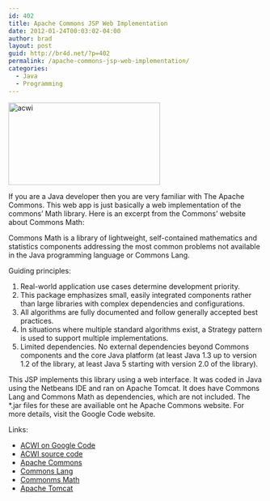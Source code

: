 ```yaml
---
id: 402
title: Apache Commons JSP Web Implementation
date: 2012-01-24T00:03:02-04:00
author: brad
layout: post
guid: http://br4d.net/?p=402
permalink: /apache-commons-jsp-web-implementation/
categories:
  - Java
  - Programming
---
```

[<img class="float-right size-medium wp-image-403" title="" src="/images/2015/01/acwi-300x163.png" alt="acwi" width="300" height="163" srcset="/images/2015/01/acwi-300x163.png 300w, /images/2015/01/acwi.png 581w" sizes="(max-width: 300px) 100vw, 300px" />](/images/2015/01/acwi.png)

If you are a Java developer then you are very familiar with The Apache Commons. This web app is just basically a web implementation of the commons’ Math library. Here is an excerpt from the Commons’ website about Commons Math:

Commons Math is a library of lightweight, self-contained mathematics and statistics components addressing the most common problems not available in the Java programming language or Commons Lang.

<div class="well">
  Guiding principles:</p>

  <ol>
    <li>
      Real-world application use cases determine development priority.
    </li>
    <li>
      This package emphasizes small, easily integrated components rather than large libraries with complex dependencies and configurations.
    </li>
    <li>
      All algorithms are fully documented and follow generally accepted best practices.
    </li>
    <li>
      In situations where multiple standard algorithms exist, a Strategy pattern is used to support multiple implementations.
    </li>
    <li>
      Limited dependencies. No external dependencies beyond Commons components and the core Java platform (at least Java 1.3 up to version 1.2 of the library, at least Java 5 starting with version 2.0 of the library).
    </li>
  </ol>
</div>

This JSP implements this library using a web interface. It was coded in Java using the Netbeans IDE and ran on Apache Tomcat. It does have Commons Lang and Commons Math as dependencies, which are not included. The *.jar files for these are availiable ont he Apache Commons website. For more details, visit the Google Code website.

Links:

  * [ACWI on Google Code](http://code.google.com/p/acwi/)
  * [ACWI source code](http://code.google.com/p/acwi/source/browse/)
  * [Apache Commons](http://commons.apache.org/)
  * [Commons Lang](http://commons.apache.org/lang/)
  * [Commonms Math](http://commons.apache.org/math/)
  * [Apache Tomcat](http://tomcat.apache.org/)
